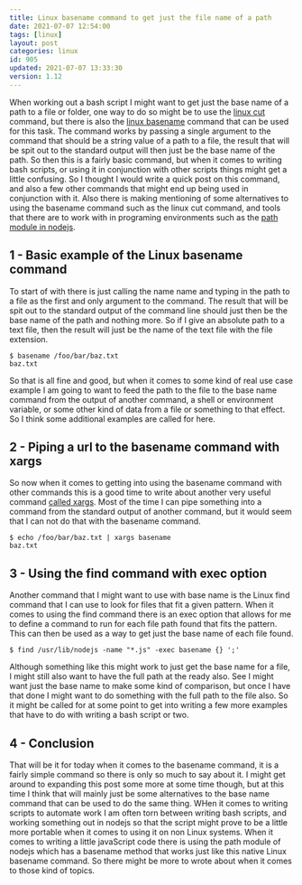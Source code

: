 ```yaml
---
title: Linux basename command to get just the file name of a path
date: 2021-07-07 12:54:00
tags: [linux]
layout: post
categories: linux
id: 905
updated: 2021-07-07 13:33:30
version: 1.12
---
```


When working out a bash script I might want to get just the base name of a path to a file or folder, one way to do so might be to use the [linux cut](/2020/11/19/linux-cut/) command, but there is also the [linux basename](https://www.geeksforgeeks.org/basename-command-in-linux-with-examples/) command that can be used for this task. The command works by passing a single argument to the command that should be a string value of a path to a file, the result that will be spit out to the standard output will then just be the base name of the path. So then this is a fairly basic command, but when it comes to writing bash scripts, or using it in conjunction with other scripts things might get a little confusing. So I thought I would write a quick post on this command, and also a few other commands that might end up being used in conjunction with it. Also there is making mentioning of some alternatives to using the basename command such as the linux cut command, and tools that there are to work with in programing environments such as the [path module in nodejs](/2017/12/27/nodejs-paths/).


<!-- more -->

## 1 - Basic example of the Linux basename command

To start of with there is just calling the name name and typing in the path to a file as the first and only argument to the command. The result that will be spit out to the standard output of the command line should just then be the base name of the path and nothing more. So if I give an absolute path to a text file, then the result will just be the name of the text file with the file extension.

```
$ basename /foo/bar/baz.txt
baz.txt
```

So that is all fine and good, but when it comes to some kind of real use case example I am going to want to feed the path to the file to the base name command from the output of another command, a shell or environment variable, or some other kind of data from a file or something to that effect. So I think some additional examples are called for here.

## 2 - Piping a url to the basename command with xargs

So now when it comes to getting into using the basename command with other commands this is a good time to write about another very useful command [called xargs](/2020/09/26/linux-xargs/). Most of the time I can pipe something into a command from the standard output of another command, but it would seem that I can not do that with the basename command.

```
$ echo /foo/bar/baz.txt | xargs basename
baz.txt
```

## 3 - Using the find command with exec option

Another command that I might want to use with base name is the Linux find command that I can use to look for files that fit a given pattern. When it comes to using the find command there is an exec option that allows for me to define a command to run for each file path found that fits the pattern. This can then be used as a way to get just the base name of each file found.

```
$ find /usr/lib/nodejs -name "*.js" -exec basename {} ';'
```

Although something like this might work to just get the base name for a file, I might still also want to have the full path at the ready also. See I might want just the base name to make some kind of comparison, but once I have that done I might want to do something with the full path to the file also. So it might be called for at some point to get into writing a few more examples that have to do with writing a bash script or two.

## 4 - Conclusion

That will be it for today when it comes to the basename command, it is a fairly simple command so there is only so much to say about it. I might get around to expanding this post some more at some time though, but at this time I think that will mainly just be some alternatives to the base name command that can be used to do the same thing. WHen it comes to writing scripts to automate work I am often torn between writing bash scripts, and working something out in nodejs so that the script might prove to be a little more portable when it comes to using it on non Linux systems. When it comes to writing a little javaScript code there is using the path module of nodejs which has a basename method that works just like this native Linux basename command. So there might be more to wrote about when it comes to those kind of topics.